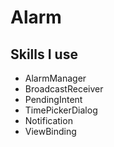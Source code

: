 # Alarm

## Skills I use
- AlarmManager
- BroadcastReceiver
- PendingIntent
- TimePickerDialog
- Notification
- ViewBinding
